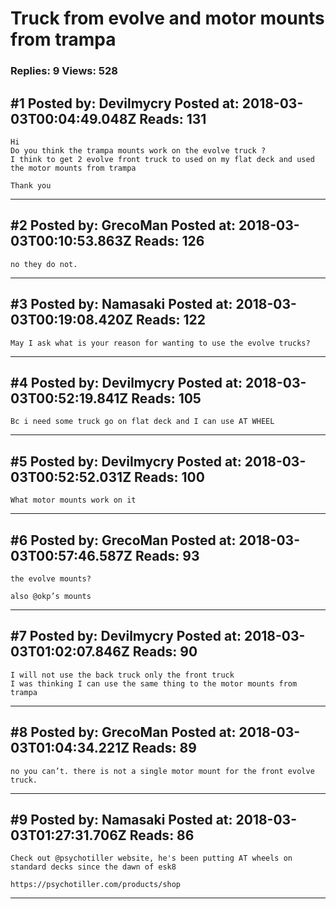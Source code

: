 # Truck from evolve and motor mounts from trampa

### Replies: 9 Views: 528

## \#1 Posted by: Devilmycry Posted at: 2018-03-03T00:04:49.048Z Reads: 131

```
Hi 
Do you think the trampa mounts work on the evolve truck ?
I think to get 2 evolve front truck to used on my flat deck and used the motor mounts from trampa 

Thank you
```

---
## \#2 Posted by: GrecoMan Posted at: 2018-03-03T00:10:53.863Z Reads: 126

```
no they do not.
```

---
## \#3 Posted by: Namasaki Posted at: 2018-03-03T00:19:08.420Z Reads: 122

```
May I ask what is your reason for wanting to use the evolve trucks?
```

---
## \#4 Posted by: Devilmycry Posted at: 2018-03-03T00:52:19.841Z Reads: 105

```
Bc i need some truck go on flat deck and I can use AT WHEEL
```

---
## \#5 Posted by: Devilmycry Posted at: 2018-03-03T00:52:52.031Z Reads: 100

```
What motor mounts work on it
```

---
## \#6 Posted by: GrecoMan Posted at: 2018-03-03T00:57:46.587Z Reads: 93

```
the evolve mounts?

also @okp’s mounts
```

---
## \#7 Posted by: Devilmycry Posted at: 2018-03-03T01:02:07.846Z Reads: 90

```
I will not use the back truck only the front truck 
I was thinking I can use the same thing to the motor mounts from trampa
```

---
## \#8 Posted by: GrecoMan Posted at: 2018-03-03T01:04:34.221Z Reads: 89

```
no you can’t. there is not a single motor mount for the front evolve truck.
```

---
## \#9 Posted by: Namasaki Posted at: 2018-03-03T01:27:31.706Z Reads: 86

```
Check out @psychotiller website, he's been putting AT wheels on standard decks since the dawn of esk8

https://psychotiller.com/products/shop
```

---
